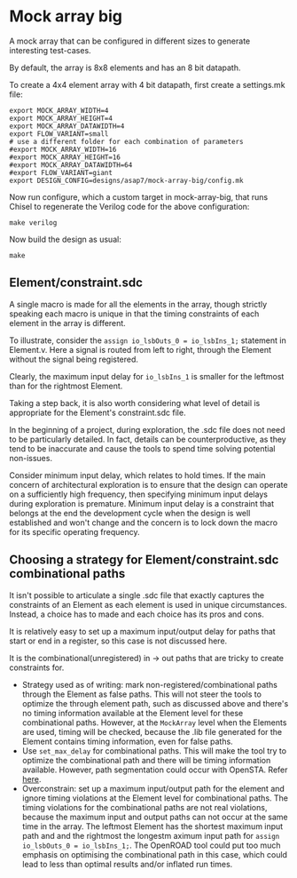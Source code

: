 Mock array big
==============

A mock array that can be configured in different sizes to generate
interesting test-cases.

By default, the array is 8x8 elements and has an 8 bit datapath.

To create a 4x4 element array with 4 bit datapath, first create a settings.mk file:

```
export MOCK_ARRAY_WIDTH=4
export MOCK_ARRAY_HEIGHT=4
export MOCK_ARRAY_DATAWIDTH=4
export FLOW_VARIANT=small
# use a different folder for each combination of parameters
#export MOCK_ARRAY_WIDTH=16
#export MOCK_ARRAY_HEIGHT=16
#export MOCK_ARRAY_DATAWIDTH=64
#export FLOW_VARIANT=giant
export DESIGN_CONFIG=designs/asap7/mock-array-big/config.mk
```

Now run configure, which a custom target in mock-array-big, that runs Chisel to
regenerate the Verilog code for the above configuration:

```
make verilog
```

Now build the design as usual:

```
make
```

Element/constraint.sdc
----------------------

A single macro is made for all the elements in the array, though strictly
speaking each macro is unique in that the timing constraints of each element
in the array is different.

To illustrate, consider the `assign io_lsbOuts_0 = io_lsbIns_1;` statement in Element.v.
Here a signal is routed from left to right, through the Element without the signal
being registered.

Clearly, the maximum input delay for `io_lsbIns_1` is
smaller for the leftmost than for the rightmost Element.

Taking a step back, it is also worth considering what level of detail is
appropriate for the Element's constraint.sdc file.

In the beginning of a project, during exploration, the .sdc file does not
need to be particularly detailed. In fact, details can be counterproductive, as they tend to be inaccurate and cause the tools to spend time solving potential non-issues.

Consider minimum input delay, which relates to hold times. If the main concern
of architectural exploration is to ensure that the design can operate on a
sufficiently high frequency, then specifying minimum input delays during
exploration is premature. Minimum input delay is a constraint that belongs at
the end the development cycle when the design is well established and won't change
and the concern is to lock down the macro for its specific operating frequency.

Choosing a strategy for Element/constraint.sdc combinational paths
------------------------------------------------------------------

It isn't possible to articulate a single .sdc file that exactly captures the
constraints of an Element as each element is used in unique circumstances.
Instead, a choice has to made and each choice has its pros and cons.

It is relatively easy to set up a maximum input/output delay for paths
that start or end in a register, so this case is not discussed here.

It is the combinational(unregistered) in -> out
paths that are tricky to create constraints for.

- Strategy used as of writing: mark non-registered/combinational paths through
  the Element as false paths. This will not steer the tools to optimize the
  through element path, such as discussed above and there's no timing information
  available at the Element level for these combinational paths.
  However, at the `MockArray` level when the Elements are used, timing will
  be checked, because the .lib file generated for the Element contains timing
  information, even for false paths.
- Use `set_max_delay` for combinational paths. This will make the tool try
  to optimize the combinational path and there will be timing information available.
  However, path segmentation could occur with OpenSTA. Refer [here](https://docs.xilinx.com/r/2020.2-English/ug906-vivado-design-analysis/TIMING-13-Timing-Paths-Ignored-Due-to-Path-Segmentation).
- Overconstrain: set up a maximum input/output path for the element and ignore
  timing violations at the Element level for combinational paths.
  The timing violations for the combinational paths are not real violations,
  because the maximum input and output paths can not occur at the same time
  in the array. The leftmost Element has the shortest maximum input path and
  and the rightmost the longestm aximum input path for
  `assign io_lsbOuts_0 = io_lsbIns_1;`. The OpenROAD tool could put too much
  emphasis on optimising the combinational path in this case, which could
  lead to less than optimal results and/or inflated run times.
